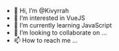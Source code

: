 - 👋 Hi, I’m @Kivyrrah
- 👀 I’m interested in VueJS
- 🌱 I’m currently learning JavaScript
- 💞️ I’m looking to collaborate on ...
- 📫 How to reach me ...

<!---
Kivyrrah/Kivyrrah is a ✨ special ✨ repository because its `README.md` (this file) appears on your GitHub profile.
You can click the Preview link to take a look at your changes.
--->
